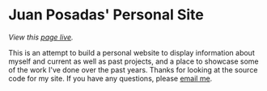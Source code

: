 Juan Posadas' Personal Site
================================

*View this [page live](http://stanford.edu/~jposadas).*

This is an attempt to build a personal website to display information about myself and current as well as past projects, and a place to showcase some of the work I've done over the past years. Thanks for looking at the source code for my site. If you have any questions, please [email me](jposadas@stanford.edu).